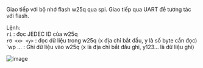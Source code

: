 Giao tiếp với bộ nhớ flash w25q qua spi. Giao tiếp qua UART để tương tác với flash.

Lệnh:<br>
    `ri`                  : đọc JEDEC ID của w25q<br>
    `r0 <x> <y>`          : đọc dữ liệu trong w25q (x địa chỉ bắt đầu, y là số byte cần đọc)<br>
    `wp <x> <y1> <y2> ... : Ghi dữ liệu vào w25q (x là địa chỉ bắt đầu ghi, y123... là dữ liệu ghi)<br>

![image](https://github.com/user-attachments/assets/d0075a19-9d3c-4a07-9bd8-273d61c5d28a)
